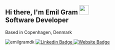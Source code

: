 
## Hi there, I'm Emil Gram <img src="https://raw.githubusercontent.com/MartinHeinz/MartinHeinz/master/wave.gif" width="30px"> <br/>Software Developer

Based in Copenhagen, Denmark<br/>

<div>
<img src="https://komarev.com/ghpvc/?username=emilgramdk&label=Profile%20views&color=0e75b6&style=flat" alt="emilgramdk" />
  
<a href="https://www.linkedin.com/in/emilgramdk/" rel="nofollow">
<img src="https://img.shields.io/badge/-LinkedIn-0e76a8?style=flat-square&amp;logo=Linkedin&amp;logoColor=white" alt="Linkedin Badge" style="max-width:100%;">
</a>

<a href="https://emilgram.dk/" rel="nofollow">
<img src="https://img.shields.io/badge/Website-3b5998?style=flat-square&amp;logo=google-chrome&amp;logoColor=white" alt="Website Badge" style="max-width:100%;">
</a>

</div>

